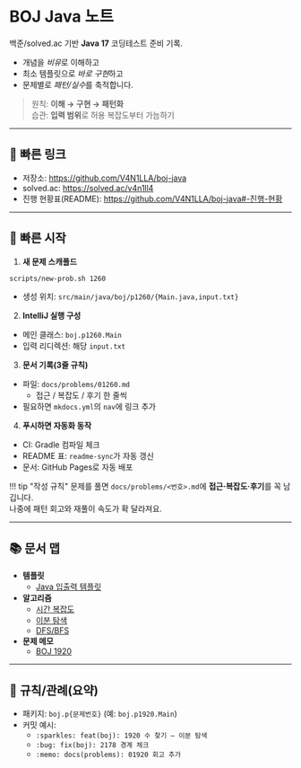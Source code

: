 # BOJ Java 노트

백준/solved.ac 기반 **Java 17** 코딩테스트 준비 기록.

- 개념을 *비유*로 이해하고
- 최소 템플릿으로 *바로 구현*하고
- 문제별로 *패턴/실수*를 축적합니다.

> 원칙: **이해 → 구현 → 패턴화**  
> 습관: **입력 범위**로 허용 복잡도부터 가늠하기

---

## 🔗 빠른 링크
- 저장소: https://github.com/V4N1LLA/boj-java
- solved.ac: https://solved.ac/v4n1ll4
- 진행 현황표(README): https://github.com/V4N1LLA/boj-java#-진행-현황

---

## 🚀 빠른 시작
1) **새 문제 스캐폴드**
```bash
scripts/new-prob.sh 1260
```
- 생성 위치: `src/main/java/boj/p1260/{Main.java,input.txt}`

2) **IntelliJ 실행 구성**
- 메인 클래스: `boj.p1260.Main`
- 입력 리디렉션: 해당 `input.txt`

3) **문서 기록(3줄 규칙)**
- 파일: `docs/problems/01260.md`
  - 접근 / 복잡도 / 후기 한 줄씩
- 필요하면 `mkdocs.yml`의 `nav`에 링크 추가

4) **푸시하면 자동화 동작**
- CI: Gradle 컴파일 체크
- README 표: `readme-sync`가 자동 갱신
- 문서: GitHub Pages로 자동 배포

!!! tip "작성 규칙"
문제를 풀면 `docs/problems/<번호>.md`에 **접근·복잡도·후기**를 꼭 남깁니다.  
나중에 패턴 회고와 재풀이 속도가 확 달라져요.

---

## 📚 문서 맵
- **템플릿**
  - [Java 입출력 템플릿](snippets/java-io-template.md)
- **알고리즘**
  - [시간 복잡도](algorithms/time-complexity.md)
  - [이분 탐색](algorithms/binary-search.md)
  - [DFS/BFS](algorithms/bfs-dfs.md)
- **문제 메모**
  - [BOJ 1920](problems/01920.md)

---

## 🧱 규칙/관례(요약)
- 패키지: `boj.p{문제번호}` (예: `boj.p1920.Main`)
- 커밋 예시:
  - `:sparkles: feat(boj): 1920 수 찾기 – 이분 탐색`
  - `:bug: fix(boj): 2178 경계 체크`
  - `:memo: docs(problems): 01920 회고 추가`
